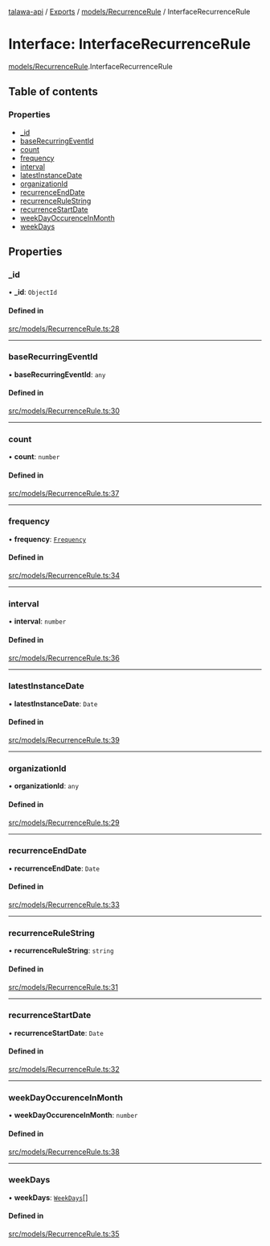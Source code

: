 [talawa-api](../README.md) / [Exports](../modules.md) / [models/RecurrenceRule](../modules/models_RecurrenceRule.md) / InterfaceRecurrenceRule

# Interface: InterfaceRecurrenceRule

[models/RecurrenceRule](../modules/models_RecurrenceRule.md).InterfaceRecurrenceRule

## Table of contents

### Properties

- [\_id](models_RecurrenceRule.InterfaceRecurrenceRule.md#_id)
- [baseRecurringEventId](models_RecurrenceRule.InterfaceRecurrenceRule.md#baserecurringeventid)
- [count](models_RecurrenceRule.InterfaceRecurrenceRule.md#count)
- [frequency](models_RecurrenceRule.InterfaceRecurrenceRule.md#frequency)
- [interval](models_RecurrenceRule.InterfaceRecurrenceRule.md#interval)
- [latestInstanceDate](models_RecurrenceRule.InterfaceRecurrenceRule.md#latestinstancedate)
- [organizationId](models_RecurrenceRule.InterfaceRecurrenceRule.md#organizationid)
- [recurrenceEndDate](models_RecurrenceRule.InterfaceRecurrenceRule.md#recurrenceenddate)
- [recurrenceRuleString](models_RecurrenceRule.InterfaceRecurrenceRule.md#recurrencerulestring)
- [recurrenceStartDate](models_RecurrenceRule.InterfaceRecurrenceRule.md#recurrencestartdate)
- [weekDayOccurenceInMonth](models_RecurrenceRule.InterfaceRecurrenceRule.md#weekdayoccurenceinmonth)
- [weekDays](models_RecurrenceRule.InterfaceRecurrenceRule.md#weekdays)

## Properties

### \_id

• **\_id**: `ObjectId`

#### Defined in

[src/models/RecurrenceRule.ts:28](https://github.com/PalisadoesFoundation/talawa-api/blob/9fa6a1c/src/models/RecurrenceRule.ts#L28)

___

### baseRecurringEventId

• **baseRecurringEventId**: `any`

#### Defined in

[src/models/RecurrenceRule.ts:30](https://github.com/PalisadoesFoundation/talawa-api/blob/9fa6a1c/src/models/RecurrenceRule.ts#L30)

___

### count

• **count**: `number`

#### Defined in

[src/models/RecurrenceRule.ts:37](https://github.com/PalisadoesFoundation/talawa-api/blob/9fa6a1c/src/models/RecurrenceRule.ts#L37)

___

### frequency

• **frequency**: [`Frequency`](../enums/models_RecurrenceRule.Frequency.md)

#### Defined in

[src/models/RecurrenceRule.ts:34](https://github.com/PalisadoesFoundation/talawa-api/blob/9fa6a1c/src/models/RecurrenceRule.ts#L34)

___

### interval

• **interval**: `number`

#### Defined in

[src/models/RecurrenceRule.ts:36](https://github.com/PalisadoesFoundation/talawa-api/blob/9fa6a1c/src/models/RecurrenceRule.ts#L36)

___

### latestInstanceDate

• **latestInstanceDate**: `Date`

#### Defined in

[src/models/RecurrenceRule.ts:39](https://github.com/PalisadoesFoundation/talawa-api/blob/9fa6a1c/src/models/RecurrenceRule.ts#L39)

___

### organizationId

• **organizationId**: `any`

#### Defined in

[src/models/RecurrenceRule.ts:29](https://github.com/PalisadoesFoundation/talawa-api/blob/9fa6a1c/src/models/RecurrenceRule.ts#L29)

___

### recurrenceEndDate

• **recurrenceEndDate**: `Date`

#### Defined in

[src/models/RecurrenceRule.ts:33](https://github.com/PalisadoesFoundation/talawa-api/blob/9fa6a1c/src/models/RecurrenceRule.ts#L33)

___

### recurrenceRuleString

• **recurrenceRuleString**: `string`

#### Defined in

[src/models/RecurrenceRule.ts:31](https://github.com/PalisadoesFoundation/talawa-api/blob/9fa6a1c/src/models/RecurrenceRule.ts#L31)

___

### recurrenceStartDate

• **recurrenceStartDate**: `Date`

#### Defined in

[src/models/RecurrenceRule.ts:32](https://github.com/PalisadoesFoundation/talawa-api/blob/9fa6a1c/src/models/RecurrenceRule.ts#L32)

___

### weekDayOccurenceInMonth

• **weekDayOccurenceInMonth**: `number`

#### Defined in

[src/models/RecurrenceRule.ts:38](https://github.com/PalisadoesFoundation/talawa-api/blob/9fa6a1c/src/models/RecurrenceRule.ts#L38)

___

### weekDays

• **weekDays**: [`WeekDays`](../enums/models_RecurrenceRule.WeekDays.md)[]

#### Defined in

[src/models/RecurrenceRule.ts:35](https://github.com/PalisadoesFoundation/talawa-api/blob/9fa6a1c/src/models/RecurrenceRule.ts#L35)
